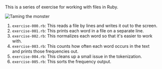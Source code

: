 
This is a series of exercise for working with files in Ruby.

![Taming the monster](/erochest/ruby-file-exercises/raw/master/imgs/jabberwocky.jpg)

 1. `exercise-000.rb`: This reads a file by lines and writes it out to the
    screen.
 1. `exercise-001.rb`: This prints each word in a file on a separate line.
 1. `exercise-002.rb`: This normalizes each word so that it's easier to work
    with.
 1. `exercise-003.rb`: This counts how often each word occurs in the text and
    prints those frequencies out.
 1. `exercise-004.rb`: This cleans up a small issue in the tokenization.
 1. `exercise-005.rb`: This sorts the frequency output.

